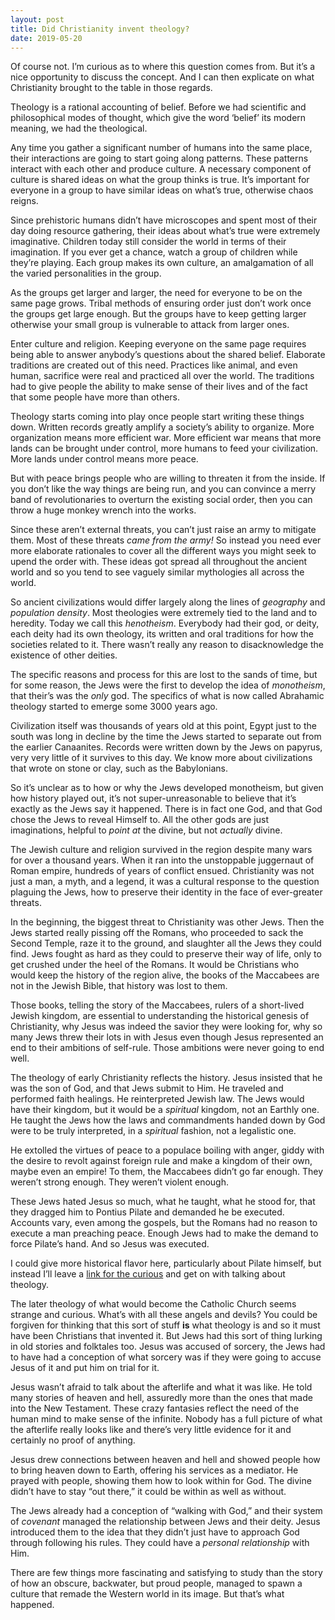 ```yaml
---
layout: post
title: Did Christianity invent theology?
date: 2019-05-20
---
```


<p>Of course not. I’m curious as to where this question comes from. But it’s a nice opportunity to discuss the concept. And I can then explicate on what Christianity brought to the table in those regards.</p><p>Theology is a rational accounting of belief. Before we had scientific and philosophical modes of thought, which give the word ‘belief’ its modern meaning, we had the theological.</p><p>Any time you gather a significant number of humans into the same place, their interactions are going to start going along patterns. These patterns interact with each other and produce culture. A necessary component of culture is shared ideas on what the group thinks is true. It’s important for everyone in a group to have similar ideas on what’s true, otherwise chaos reigns.</p><p>Since prehistoric humans didn’t have microscopes and spent most of their day doing resource gathering, their ideas about what’s true were extremely imaginative. Children today still consider the world in terms of their imagination. If you ever get a chance, watch a group of children while they’re playing. Each group makes its own culture, an amalgamation of all the varied personalities in the group.</p><p>As the groups get larger and larger, the need for everyone to be on the same page grows. Tribal methods of ensuring order just don’t work once the groups get large enough. But the groups have to keep getting larger otherwise your small group is vulnerable to attack from larger ones.</p><p>Enter culture and religion. Keeping everyone on the same page requires being able to answer anybody’s questions about the shared belief. Elaborate traditions are created out of this need. Practices like animal, and even human, sacrifice were real and practiced all over the world. The traditions had to give people the ability to make sense of their lives and of the fact that some people have more than others.</p><p>Theology starts coming into play once people start writing these things down. Written records greatly amplify a society’s ability to organize. More organization means more efficient war. More efficient war means that more lands can be brought under control, more humans to feed your civilization. More lands under control means more peace.</p><p>But with peace brings people who are willing to threaten it from the inside. If you don’t like the way things are being run, and you can convince a merry band of revolutionaries to overturn the existing social order, then you can throw a huge monkey wrench into the works.</p><p>Since these aren’t external threats, you can’t just raise an army to mitigate them. Most of these threats <i>came from the army!</i> So instead you need ever more elaborate rationales to cover all the different ways you might seek to upend the order with. These ideas got spread all throughout the ancient world and so you tend to see vaguely similar mythologies all across the world.</p><p>So ancient civilizations would differ largely along the lines of <i>geography</i> and <i>population density</i>. Most theologies were extremely tied to the land and to heredity. Today we call this <i>henotheism</i>. Everybody had their god, or deity, each deity had its own theology, its written and oral traditions for how the societies related to it. There wasn’t really any reason to disacknowledge the existence of other deities.</p><p>The specific reasons and process for this are lost to the sands of time, but for some reason, the Jews were the first to develop the idea of <i>monotheism</i>, that their’s was the <i>only</i> god. The specifics of what is now called Abrahamic theology started to emerge some 3000 years ago.</p><p>Civilization itself was thousands of years old at this point, Egypt just to the south was long in decline by the time the Jews started to separate out from the earlier Canaanites. Records were written down by the Jews on papyrus, very very little of it survives to this day. We know more about civilizations that wrote on stone or clay, such as the Babylonians.</p><p>So it’s unclear as to how or why the Jews developed monotheism, but given how history played out, it’s not super-unreasonable to believe that it’s exactly as the Jews say it happened. There is in fact one God, and that God chose the Jews to reveal Himself to. All the other gods are just imaginations, helpful to <i>point at</i> the divine, but not <i>actually</i> divine.</p><p>The Jewish culture and religion survived in the region despite many wars for over a thousand years. When it ran into the unstoppable juggernaut of Roman empire, hundreds of years of conflict ensued. Christianity was not just a man, a myth, and a legend, it was a cultural response to the question plaguing the Jews, how to preserve their identity in the face of ever-greater threats.</p><p>In the beginning, the biggest threat to Christianity was other Jews. Then the Jews started really pissing off the Romans, who proceeded to sack the Second Temple, raze it to the ground, and slaughter all the Jews they could find. Jews fought as hard as they could to preserve their way of life, only to get crushed under the heel of the Romans. It would be Christians who would keep the history of the region alive, the books of the Maccabees are not in the Jewish Bible, that history was lost to them.</p><p>Those books, telling the story of the Maccabees, rulers of a short-lived Jewish kingdom, are essential to understanding the historical genesis of Christianity, why Jesus was indeed the savior they were looking for, why so many Jews threw their lots in with Jesus even though Jesus represented an end to their ambitions of self-rule. Those ambitions were never going to end well.</p><p>The theology of early Christianity reflects the history. Jesus insisted that he was the son of God, and that Jews submit to Him. He traveled and performed faith healings. He reinterpreted Jewish law. The Jews would have their kingdom, but it would be a <i>spiritual</i> kingdom, not an Earthly one. He taught the Jews how the laws and commandments handed down by God were to be truly interpreted, in a <i>spiritual</i> fashion, not a legalistic one.</p><p>He extolled the virtues of peace to a populace boiling with anger, giddy with the desire to revolt against foreign rule and make a kingdom of their own, maybe even an empire! To them, the Maccabees didn’t go far enough. They weren’t strong enough. They weren’t violent enough.</p><p>These Jews hated Jesus so much, what he taught, what he stood for, that they dragged him to Pontius Pilate and demanded he be executed. Accounts vary, even among the gospels, but the Romans had no reason to execute a man preaching peace. Enough Jews had to make the demand to force Pilate’s hand. And so Jesus was executed.</p><p>I could give more historical flavor here, particularly about Pilate himself, but instead I’ll leave a <a href="https://www.youtube.com/watch?v=M8s8fMMEuiA" data-qt-tooltip="youtube.com">link for the curious</a> and get on with talking about theology.</p><p>The later theology of what would become the Catholic Church seems strange and curious. What’s with all these angels and devils? You could be forgiven for thinking that this sort of stuff <b>is</b> what theology is and so it must have been Christians that invented it. But Jews had this sort of thing lurking in old stories and folktales too. Jesus was accused of sorcery, the Jews had to have had a conception of what sorcery was if they were going to accuse Jesus of it and put him on trial for it.</p><p>Jesus wasn’t afraid to talk about the afterlife and what it was like. He told many stories of heaven and hell, assuredly more than the ones that made into the New Testament. These crazy fantasies reflect the need of the human mind to make sense of the infinite. Nobody has a full picture of what the afterlife really looks like and there’s very little evidence for it and certainly no proof of anything.</p><p>Jesus drew connections between heaven and hell and showed people how to bring heaven down to Earth, offering his services as a mediator. He prayed with people, showing them how to look within for God. The divine didn’t have to stay “out there,” it could be within as well as without.</p><p>The Jews already had a conception of “walking with God,” and their system of <i>covenant</i> managed the relationship between Jews and their deity. Jesus introduced them to the idea that they didn’t just have to approach God through following his rules. They could have a <i>personal relationship</i> with Him.</p><p>There are few things more fascinating and satisfying to study than the story of how an obscure, backwater, but proud people, managed to spawn a culture that remade the Western world in its image. But that’s what happened.</p>
